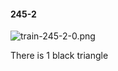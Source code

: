 #### 245-2
![train-245-2-0.png](https://github.com/lil-lab/nlvr/raw/master/nlvr/train/images/32/train-245-2-0.png "train-245-2-0.png")

There is 1 black triangle